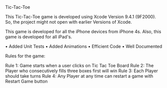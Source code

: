 Tic-Tac-Toe

This Tic-Tac-Toe game is developed using Xcode Version 9.4.1 (9F2000). So, the project might not open with earlier Versions of Xcode.

This game is developed for all the iPhone devices from iPhone 4s. Also, this game is developed for all iPad's.

• Added Unit Tests
• Added Animations
• Efficient Code
• Well Documented

Rules for the game:

Rule 1: Game starts when a user clicks on Tic Tac Toe Board
Rule 2: The Player who consecutively fills three boxes first will win
Rule 3: Each Player should take turns
Rule 4: Any Player at any time can restart a game with Restart Game button
